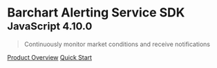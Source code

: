 # Barchart Alerting Service SDK <small>JavaScript 4.10.0</small>

> Continuously monitor market conditions and receive notifications

[Product Overview](/content/product_overview)
[Quick Start](/content/quick_start)